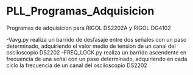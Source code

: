# PLL_Programas_Adquisicion
Programas de adquisicion para RIGOL DS2202A y RIGOL DG4102

-Vavg.py realiza un barrido de desfasaje entre dos señales con un paso determinado, adquiriendo el valor medio de tension de un canal del osciloscopio DS2202 
-FREQ_LOCK.py realiza un barrido ascendente en frecuencia de una señal con un paso determinado, adquiriendo en cada ciclo la frecuencia de un canal del osciloscopio DS2202 
